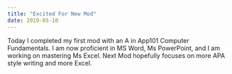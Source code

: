 ```yaml
---
title: "Excited For New Mod"
date: 2019-05-10
---
```


Today I completed my first mod with an A in App101 Computer Fundamentals. I am now proficient in MS Word, Ms PowerPoint,
and I am working on mastering Ms Excel. Next Mod hopefully focuses on more APA style writing and more Excel.
